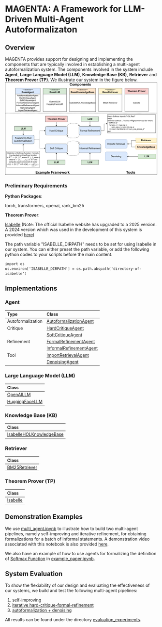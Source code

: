 # MAGENTA: A Framework for LLM-Driven Multi-Agent Autoformalizaton
## Overview
MAGENTA provides support for designing and implementing the components that are typically involved in establishing a multi-agent autoformalization system. The components involved in the system include **Agent**, **Large Language Model (LLM)**, **Knowledge Base (KB)**, **Retriever** and **Theorem Prover (TP)**. We illustrate our system in the figure below.
![framework](/multi_agent.png)

### Preliminary Requirements
**Python Packages**: 

torch, transformers, openai, rank_bm25

**Theorem Prover**: 

[Isabelle](https://isabelle.in.tum.de/) (Note: The official Isabelle website has upgraded to a 2025 version. A 2024 version which was used in the development of this system is provided [here](https://drive.google.com/file/d/1c0dW3zLd0eUU5PC0sEorZ6V1Gec410W-/view?usp=drive_link))

The path variable "ISABELLE_DIRPATH" needs to be set for using Isabelle in our system. You can either preset the path variable, or add the following python codes to your scripts before the main content.
```
import os
os.environ['ISABELLE_DIRPATH'] = os.path.abspath('directory-of-isabelle')
```

## Implementations 
### Agent

| Type                   | Class                                                         |
|:-----------------------|:--------------------------------------------------------------|
| Autoformalization      | [AutoformalizationAgent](/agent/autoformalization.py)         |
| Critique               | [HardCritiqueAgent](/agent/hard_critique.py)                  |
|                        | [SoftCritiqueAgent](/agent/soft_critique.py)                  |
| Refinement             | [FormalRefinementAgent](/agent/formal_refinement.py)          |
|                        | [InformalRefinementAgent](/agent/informal_refinement.py)      |
| Tool                   | [ImportRetrievalAgent](/agent/import_retrieval.py)            |
|                        | [DenoisingAgent](/agent/denoising.py)                         |

### Large Language Model (LLM)

| Class                                                |
|:-----------------------------------------------------|
| [OpenAILLM](/llm/openai_llm.py)                      |
| [HuggingFaceLLM](/llm/huggingface_llm.py)            |

### Knowledge Base (KB)

| Class                                                            |
|:-----------------------------------------------------------------|
| [IsabelleHOLKnowledgeBase](/knowledge_base/isabelle_hol.py)      |

### Retriever

| Class                                                            |
|:-----------------------------------------------------------------|
| [BM25Retriever](/retriever/BM25.py)                              |

### Theorem Prover (TP)
| Class                                                            |
|:-----------------------------------------------------------------|
| [Isabelle](/theorem_prover/isabelle.py)                              |

## Demonstration Examples
We use [multi_agent.ipynb](/multi_agent.ipynb) to illustrate how to build two multi-agent pipelines, namely self-improving and iterative refinement, for obtaining formalizations for a batch of informal statements. A demonstration video associated with this notebook is also provided [here](https://drive.google.com/file/d/1Ieqbg3QVg-j5sR22Y_tOZBuuyw9IHmH-/view?usp=drive_link).

We also have an example of how to use agents for formalizing the definition of [Softmax Function](https://en.wikipedia.org/wiki/Softmax_function#Definition) in [example_paper.ipynb](/example_paper.ipynb).

## System Evaluation
To show the flexiability of our design and evaluating the effectiveness of our systems, we build and test the following multi-agent pipelines: 

1. [self-improving](/evaluation_experiments/self_improving.py)
2. [iterative hard-critique-formal-refinement](/evaluation_experiments/iterative.py)
3. [autoformalization + denoising](/evaluation_experiments/denoising.py)

All results can be found under the directory [evaluation_experiments](/evaluation_experiments).
